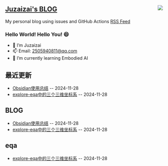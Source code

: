 ## [Juzaizai's BLOG](https://github.com/aqvq/aqvq)<image align="right" src="https://github-readme-stats.vercel.app/api?username=aqvq&show_icons=true&hide_title=true&theme=gradient" />
My personal blog using issues and GitHub Actions [RSS Feed](https://raw.githubusercontent.com/aqvq/aqvq/main/feed.xml) 

### Hello World! Hello You! 😄
- 🔭 I’m Juzaizai
- 📫 Email: 2505940811@qq.com
- 🌱 I’m currently learning Embodied AI


## 最近更新
- [Obsidian使用总结](https://github.com/aqvq/aqvq/issues/2) -- 2024-11-28
- [explore-eqa中的三个三维坐标系](https://github.com/aqvq/aqvq/issues/1) -- 2024-11-28
## BLOG
- [Obsidian使用总结](https://github.com/aqvq/aqvq/issues/2) -- 2024-11-28
- [explore-eqa中的三个三维坐标系](https://github.com/aqvq/aqvq/issues/1) -- 2024-11-28
## eqa
- [explore-eqa中的三个三维坐标系](https://github.com/aqvq/aqvq/issues/1) -- 2024-11-28
